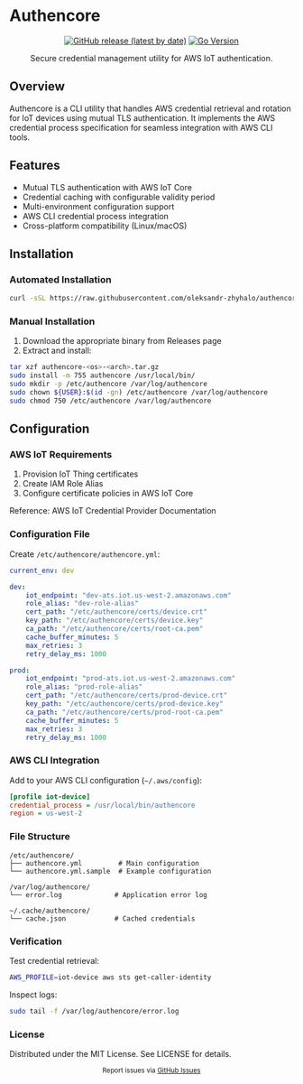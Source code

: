 # Authencore

<div align="center">

[![GitHub release (latest by date)](https://img.shields.io/github/v/release/oleksandr-zhyhalo/authencore)](https://github.com/oleksandr-zhyhalo/authencore/releases)
[![Go Version](https://img.shields.io/github/go-mod/go-version/oleksandr-zhyhalo/authencore)](https://golang.org/doc/devel/release)

Secure credential management utility for AWS IoT authentication.

</div>

## Overview

Authencore is a CLI utility that handles AWS credential retrieval and rotation for IoT devices using mutual TLS authentication. It implements the AWS credential process specification for seamless integration with AWS CLI tools.

## Features

- Mutual TLS authentication with AWS IoT Core
- Credential caching with configurable validity period
- Multi-environment configuration support
- AWS CLI credential process integration
- Cross-platform compatibility (Linux/macOS)

## Installation

### Automated Installation

```bash
curl -sSL https://raw.githubusercontent.com/oleksandr-zhyhalo/authencore/main/install.sh | sudo bash
```
### Manual Installation
1. Download the appropriate binary from Releases page
2. Extract and install:
```bash
tar xzf authencore-<os>-<arch>.tar.gz
sudo install -m 755 authencore /usr/local/bin/
sudo mkdir -p /etc/authencore /var/log/authencore
sudo chown ${USER}:$(id -gn) /etc/authencore /var/log/authencore
sudo chmod 750 /etc/authencore /var/log/authencore
```
## Configuration
### AWS IoT Requirements
1. Provision IoT Thing certificates 
2. Create IAM Role Alias 
3. Configure certificate policies in AWS IoT Core

Reference: AWS IoT Credential Provider Documentation

### Configuration File
Create `/etc/authencore/authencore.yml`:

```yaml
current_env: dev

dev:
    iot_endpoint: "dev-ats.iot.us-west-2.amazonaws.com"
    role_alias: "dev-role-alias"
    cert_path: "/etc/authencore/certs/device.crt"
    key_path: "/etc/authencore/certs/device.key"
    ca_path: "/etc/authencore/certs/root-ca.pem"
    cache_buffer_minutes: 5
    max_retries: 3
    retry_delay_ms: 1000

prod:
    iot_endpoint: "prod-ats.iot.us-west-2.amazonaws.com"
    role_alias: "prod-role-alias"
    cert_path: "/etc/authencore/certs/prod-device.crt"
    key_path: "/etc/authencore/certs/prod-device.key"
    ca_path: "/etc/authencore/certs/prod-root-ca.pem"
    cache_buffer_minutes: 5
    max_retries: 3
    retry_delay_ms: 1000
```
### AWS CLI Integration
Add to your AWS CLI configuration (`~/.aws/config`):

```ini
[profile iot-device]
credential_process = /usr/local/bin/authencore
region = us-west-2
```
### File Structure
```
/etc/authencore/
├── authencore.yml         # Main configuration
└── authencore.yml.sample  # Example configuration

/var/log/authencore/
└── error.log             # Application error log

~/.cache/authencore/
└── cache.json            # Cached credentials
```
### Verification
Test credential retrieval:

```bash
AWS_PROFILE=iot-device aws sts get-caller-identity
```
Inspect logs:

```bash
sudo tail -f /var/log/authencore/error.log
```
### License
Distributed under the MIT License. See LICENSE for details.

<div align="center"> <sub>Report issues via <a href="https://github.com/oleksandr-zhyhalo/authencore/issues">GitHub Issues</a></sub> </div>
